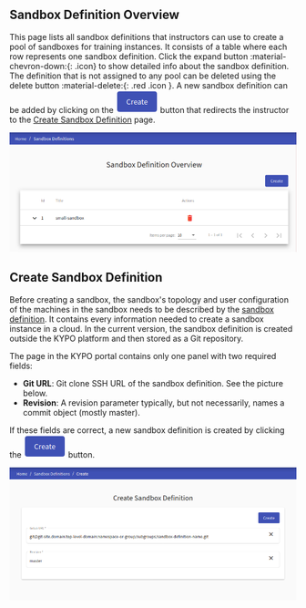 ## Sandbox Definition Overview
This page lists all sandbox definitions that instructors can use to create a pool of sandboxes for training instances. It consists of a table where each row represents one sandbox definition. Click the expand button :material-chevron-down:{: .icon} to show detailed info about the sandbox definition. The definition that is not assigned to any pool can be deleted using the delete button :material-delete:{: .red .icon }. A new sandbox definition can be added by clicking on the ![create-button](../../img/buttons/create-button.png) button that redirects the instructor to the [Create Sandbox Definition](#create-sandbox-definition) page. 

![sandbox-definition-overview](../../img/user-guide-basic/sandbox-agenda/sandbox-definition/sandbox-definition-overview.png) 

## Create Sandbox Definition
Before creating a sandbox, the sandbox's topology and user configuration of the machines in the sandbox needs to be described by the [sandbox definition](../../user-guide-advanced/sandboxes/sandbox-definition/). It contains every information needed to create a sandbox instance in a cloud. In the current version, the sandbox definition is created outside the KYPO platform and then stored as a Git repository.

The page in the KYPO portal contains only one panel with two required fields: 

* **Git URL**: Git clone SSH URL of the sandbox definition. See the picture below.
* **Revision**: A revision parameter typically, but not necessarily, names a commit object (mostly master).

If these fields are correct, a new sandbox definition is created by clicking the ![create-button](../../img/buttons/create-button.png) button. 

![create-sandbox-definition](../../img/user-guide-basic/sandbox-agenda/sandbox-definition/sandbox-definition-create.png)
